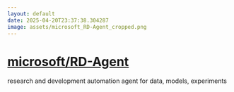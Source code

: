 ```yaml
---
layout: default
date: 2025-04-20T23:37:38.304287
image: assets/microsoft_RD-Agent_cropped.png
---
```


# [microsoft/RD-Agent](https://github.com/microsoft/RD-Agent)

research and development automation agent for data, models, experiments
